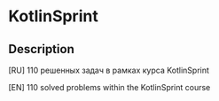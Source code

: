 # KotlinSprint
## Description
[RU] 110 решенных задач в рамках курса KotlinSprint

[EN] 110 solved problems within the KotlinSprint course
